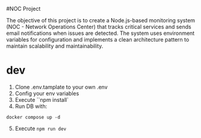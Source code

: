 #NOC Project

The objective of this project is to create a Node.js-based monitoring system (NOC - Network Operations Center) that tracks critical services and sends email notifications when issues are detected. The system uses environment variables for configuration and implements a clean architecture pattern to maintain scalability and maintainability.

# dev

1. Clone .env.tamplate to your own .env
2. Config your env variables
3. Execute ``npm install`
4. Run DB with:

```
docker compose up -d
```

5. Execute `npm run dev`
